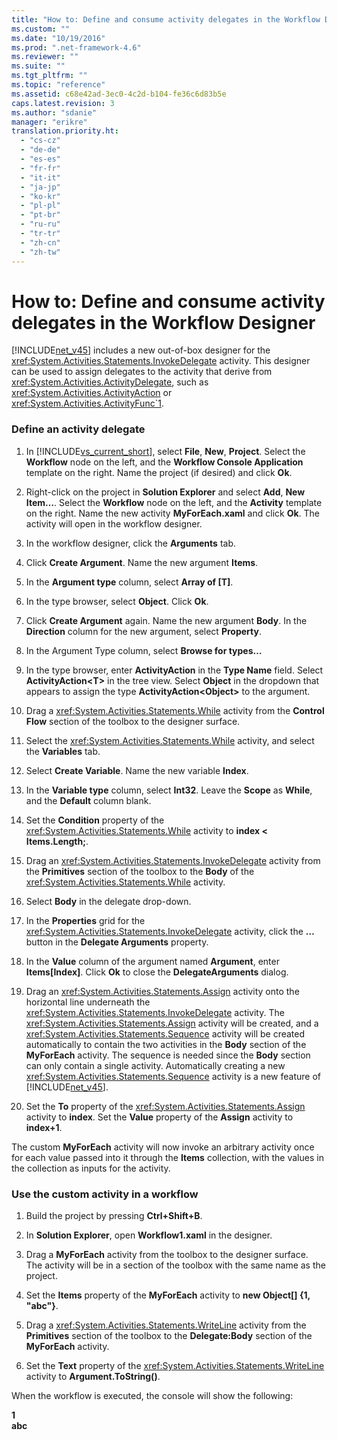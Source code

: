 ```yaml
---
title: "How to: Define and consume activity delegates in the Workflow Designer | Microsoft Docs"
ms.custom: ""
ms.date: "10/19/2016"
ms.prod: ".net-framework-4.6"
ms.reviewer: ""
ms.suite: ""
ms.tgt_pltfrm: ""
ms.topic: "reference"
ms.assetid: c68e42ad-3ec0-4c2d-b104-fe36c6d83b5e
caps.latest.revision: 3
ms.author: "sdanie"
manager: "erikre"
translation.priority.ht: 
  - "cs-cz"
  - "de-de"
  - "es-es"
  - "fr-fr"
  - "it-it"
  - "ja-jp"
  - "ko-kr"
  - "pl-pl"
  - "pt-br"
  - "ru-ru"
  - "tr-tr"
  - "zh-cn"
  - "zh-tw"
---
```

# How to: Define and consume activity delegates in the Workflow Designer
[!INCLUDE[net_v45](../ide/includes/net_v45_md.md)] includes a new out-of-box designer for the <xref:System.Activities.Statements.InvokeDelegate> activity. This designer can be used to assign delegates to the activity that derive from <xref:System.Activities.ActivityDelegate>, such as <xref:System.Activities.ActivityAction> or <xref:System.Activities.ActivityFunc`1>.  
  
### Define an activity delegate  
  
1.  In [!INCLUDE[vs_current_short](../code-quality/includes/vs_current_short_md.md)], select **File**, **New**, **Project**. Select the **Workflow** node on the left, and the **Workflow Console Application** template on the right. Name the project (if desired) and click **Ok**.  
  
2.  Right-click on the project in **Solution Explorer** and select **Add**, **New Item…**. Select the **Workflow** node on the left, and the **Activity** template on the right. Name the new activity **MyForEach.xaml** and click **Ok**. The activity will open in the workflow designer.  
  
3.  In the workflow designer, click the **Arguments** tab.  
  
4.  Click **Create Argument**. Name the new argument **Items**.  
  
5.  In the **Argument type** column, select **Array of [T]**.  
  
6.  In the type browser, select  **Object**. Click **Ok**.  
  
7.  Click **Create Argument** again. Name the new argument **Body**. In the **Direction** column for the new argument, select **Property**.  
  
8.  In the Argument Type column, select **Browse for types…**  
  
9. In the type browser, enter **ActivityAction** in the **Type Name** field. Select **ActivityAction\<T>** in the tree view. Select **Object** in the dropdown that appears to assign the type **ActivityAction\<Object>** to the argument.  
  
10. Drag a <xref:System.Activities.Statements.While> activity from the **Control Flow** section of the toolbox to the designer surface.  
  
11. Select the <xref:System.Activities.Statements.While> activity, and select the **Variables** tab.  
  
12. Select **Create Variable**. Name the new variable **Index**.  
  
13. In the **Variable type** column, select **Int32**. Leave the **Scope** as **While**, and the **Default** column blank.  
  
14. Set the **Condition** property of the <xref:System.Activities.Statements.While> activity to **index < Items.Length;**.  
  
15. Drag an <xref:System.Activities.Statements.InvokeDelegate> activity from the **Primitives** section of the toolbox to the **Body** of the <xref:System.Activities.Statements.While> activity.  
  
16. Select **Body** in the delegate drop-down.  
  
17. In the **Properties** grid for the <xref:System.Activities.Statements.InvokeDelegate> activity, click the **…** button in the **Delegate Arguments** property.  
  
18. In the **Value** column of the argument named **Argument**, enter **Items[Index]**. Click **Ok** to close the **DelegateArguments** dialog.  
  
19. Drag an <xref:System.Activities.Statements.Assign> activity onto the horizontal line underneath the <xref:System.Activities.Statements.InvokeDelegate> activity. The  <xref:System.Activities.Statements.Assign> activity will be created, and a <xref:System.Activities.Statements.Sequence> activity will be created automatically to contain the two activities in the **Body** section of the **MyForEach** activity. The sequence is needed since the **Body** section can only contain a single activity. Automatically creating a new <xref:System.Activities.Statements.Sequence> activity is a new feature of [!INCLUDE[net_v45](../ide/includes/net_v45_md.md)].  
  
20. Set the **To** property of the <xref:System.Activities.Statements.Assign> activity to **index**. Set the **Value** property of the **Assign** activity to **index+1**.  
  
 The custom **MyForEach** activity will now invoke an arbitrary activity once for each value passed into it through the **Items** collection, with the values in the collection as inputs for the activity.  
  
### Use the custom activity in a workflow  
  
1.  Build the project by pressing **Ctrl+Shift+B**.  
  
2.  In **Solution Explorer**, open **Workflow1.xaml** in the designer.  
  
3.  Drag a **MyForEach** activity from the toolbox to the designer surface. The activity will be in a section of the toolbox with the same name as the project.  
  
4.  Set the **Items** property of the **MyForEach** activity to **new Object[] {1, "abc"}**.  
  
5.  Drag a <xref:System.Activities.Statements.WriteLine> activity from the **Primitives** section of the toolbox to the **Delegate:Body** section of the **MyForEach** activity.  
  
6.  Set the **Text** property of the <xref:System.Activities.Statements.WriteLine> activity to **Argument.ToString()**.  
  
 When the workflow is executed, the console will show the following:  
  
 **1**   
**abc**